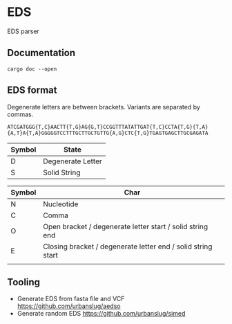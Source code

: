 # EDS
EDS parser


## Documentation

```
cargo doc --open
```

## EDS format

Degenerate letters are between brackets.
Variants are separated by commas.

```
ATCGATGGG{T,C}AACTT{T,G}AG{G,T}CCGGTTTATATTGAT{T,C}CCTA{T,G}{T,A}{A,T}A{T,A}GGGGGTCCTTTGCTTGCTGTTG{A,G}CTC{T,G}TGAGTGAGCTTGCGAGATA
```

| Symbol | State             |
|--------|-------------------|
| D      | Degenerate Letter |
| S      | Solid String      |

| Symbol | Char                                                         |
|--------|--------------------------------------------------------------|
| N      | Nucleotide                                                   |
| C      | Comma                                                        |
| O      | Open bracket / degenerate letter start / solid string end    |
| E      | Closing bracket / degenerate letter end / solid string start |
|        |                                                              |

## Tooling

- Generate EDS from fasta file and VCF https://github.com/urbanslug/aedso
- Generate random EDS https://github.com/urbanslug/simed

